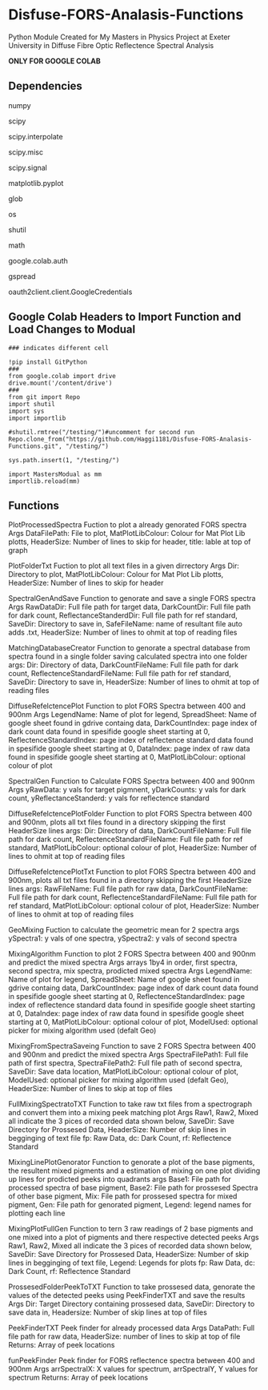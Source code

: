 # Disfuse-FORS-Analasis-Functions
Python Module Created for My Masters in Physics Project at Exeter University in Diffuse Fibre Optic Reflectence Spectral Analysis

**ONLY FOR GOOGLE COLAB**

## Dependencies

numpy

scipy

scipy.interpolate

scipy.misc

scipy.signal

matplotlib.pyplot

glob

os

shutil

math

google.colab.auth

gspread

oauth2client.client.GoogleCredentials

## Google Colab Headers to Import Function and Load Changes to Modual
```
### indicates different cell

!pip install GitPython
###
from google.colab import drive
drive.mount('/content/drive')
###
from git import Repo
import shutil
import sys
import importlib

#shutil.rmtree("/testing/")#uncomment for second run
Repo.clone_from("https://github.com/Haggi1181/Disfuse-FORS-Analasis-Functions.git", "/testing/")

sys.path.insert(1, "/testing/")

import MastersModual as mm
importlib.reload(mm)
```

## Functions
PlotProcessedSpectra
    Fuction to plot a already genorated FORS spectra
    Args DataFilePath: File to plot, MatPlotLibColour: Colour for Mat Plot Lib plotts, HeaderSize: Number of lines to skip for header, title: lable at top of graph

PlotFolderTxt
    Fuction to plot all text files in a given dirrectory
    Args Dir: Directory to plot, MatPlotLibColour: Colour for Mat Plot Lib plotts, HeaderSize: Number of lines to skip for header


SpectralGenAndSave
    Function to genorate and save a single FORS spectra
    Args RawDataDir: Full file path for target data, DarkCountDir: Full file path for dark count, ReflectanceStanderdDir: Full file path for ref standard, SaveDir: Directory to save in, SafeFileName: name of resultant file auto adds .txt, HeaderSize: Number of lines to ohmit at top of reading files

MatchingDatabaseCreator
    Function to genorate a spectral database from spectra found in a single folder saving calculated spectra into one folder
    args: Dir: Directory of data, DarkCountFileName: Full file path for dark count, ReflectenceStandardFileName: Full file path for ref standard, SaveDir: Directory to save in, HeaderSize: Number of lines to ohmit at top of reading files

DiffuseRefelctencePlot
    Function to plot FORS Spectra between 400 and 900nm
    Args LegendName: Name of plot for legend, SpreadSheet: Name of google sheet found in gdrive containg data, DarkCountIndex: page index of dark count data found in spesifide google sheet starting at 0, ReflectenceStandardIndex: page index of reflectence standard data found in spesifide google sheet starting at 0, DataIndex: page index of raw data found in spesifide google sheet starting at 0, MatPlotLibColour: optional colour of plot

SpectralGen
    Function to Calculate FORS Spectra between 400 and 900nm
    Args yRawData: y vals for target pigmnent, yDarkCounts: y vals for dark count, yReflectanceStanderd: y vals for reflectence standard

DiffuseRefelctencePlotFolder
    Function to plot FORS Spectra between 400 and 900nm, plots all txt files found in a directory skipping the first HeaderSize lines
    args: Dir: Directory of data, DarkCountFileName: Full file path for dark count, ReflectenceStandardFileName: Full file path for ref standard, MatPlotLibColour: optional colour of plot, HeaderSize: Number of lines to ohmit at top of reading files

DiffuseRefelctencePlotTxt
    Function to plot FORS Spectra between 400 and 900nm, plots all txt files found in a directory skipping the first HeaderSize lines
    args: RawFileName: Full file path for raw data, DarkCountFileName: Full file path for dark count, ReflectenceStandardFileName: Full file path for ref standard, MatPlotLibColour: optional colour of plot, HeaderSize: Number of lines to ohmit at top of reading files

GeoMixing
    Fuction to calculate the geometric mean for 2 spectra
    args ySpectra1: y vals of one spectra, ySpectra2: y vals of second spectra

MixingAlgorithm
    Function to plot 2 FORS Spectra between 400 and 900nm and predict the mixed spectra
    Args arrays 1by4 in order, first spectra, second spectra, mix spectra, prodicted mixed spectra
    Args LegendName: Name of plot for legend, SpreadSheet: Name of google sheet found in gdrive containg data, DarkCountIndex: page index of dark count data found in spesifide google sheet starting at 0, ReflectenceStandardIndex: page index of reflectence standard data found in spesifide google sheet starting at 0, DataIndex: page index of raw data found in spesifide google sheet starting at 0, MatPlotLibColour: optional colour of plot, ModelUsed: optional picker for mixing algorithm used (defalt Geo)

MixingFromSpectraSaveing
    Function to save 2 FORS Spectra between 400 and 900nm and predict the mixed spectra
    Args SpectraFilePath1: Full file path of first spectra, SpectraFilePath2: Full file path of second spectra, SaveDir: Save data location, MatPlotLibColour: optional colour of plot, ModelUsed: optional picker for mixing algorithm used (defalt Geo), HeaderSize: Number of lines to skip at top of files

FullMixingSpectratoTXT
    Function to take raw txt files from a spectrograph and convert them into a mixing peek matching plot
    Args Raw1, Raw2, Mixed all indicate the 3 pices of recorded data shown below, SaveDir: Save Directory for Prossesed Data, HeaderSize: Number of skip lines in begginging of text file
    fp: Raw Data, dc: Dark Count, rf: Reflectence Standard

MixingLinePlotGenorator
    Function to genorate a plot of the base pigments, the resultent mixed pigments and a estimation of mixing on one plot dividing up lines for prodicted peeks into quadrants
    args Base1: File path for processed spectra of base pigment, Base2: File path for prossesed Spectra of other base pigment, Mix: File path for prossesed spectra for mixed pigment, Gen: File path for genorated pigment, Legend: legend names for plotting each line

MixingPlotFullGen
    Function to tern 3 raw readings of 2 base pigments and one mixed into a plot of pigments and there respective detected peeks
    Args Raw1, Raw2, Mixed all indicate the 3 pices of recorded data shown below, SaveDir: Save Directory for Prossesed Data, HeaderSize: Number of skip lines in begginging of text file, Legend: Legends for plots
    fp: Raw Data, dc: Dark Count, rf: Reflectence Standard

ProssesedFolderPeekToTXT
    Function to take prossesed data, genorate the values of the detected peeks using PeekFinderTXT and save the results
    Args Dir: Target Directory containing prossesed data, SaveDir: Directory to save data in, Headersize: Number of skip lines at top of files

PeekFinderTXT
    Peek finder for already processed data
    Args DataPath: Full file path for raw data, HeaderSize: number of lines to skip at top of file
    Returns: Array of peek locations

funPeekFinder
    Peek finder for FORS reflectence spectra between 400 and 900nm
    Args arrSpectralX: X values for spectrum, arrSpectralY, Y values for spectrum
    Returns: Array of peek locations

